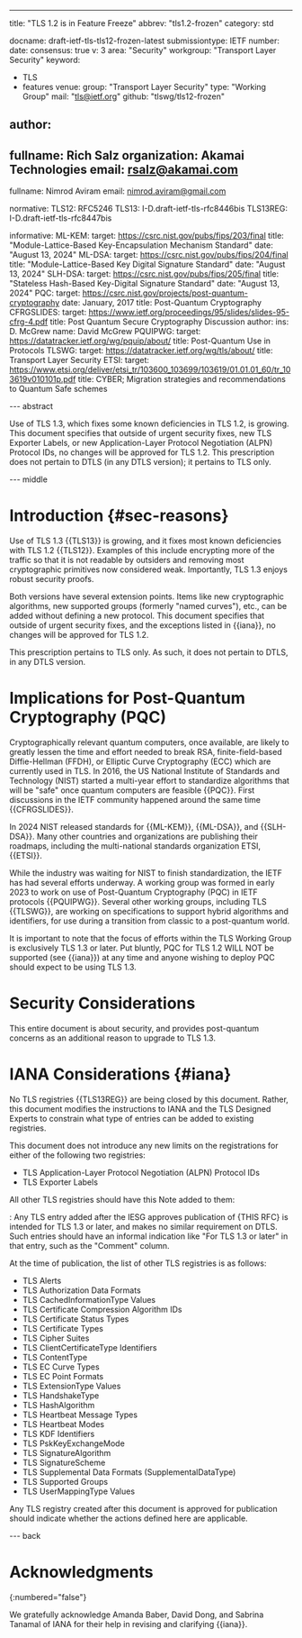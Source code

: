 ---
title: "TLS 1.2 is in Feature Freeze"
abbrev: "tls1.2-frozen"
category: std

docname: draft-ietf-tls-tls12-frozen-latest
submissiontype: IETF
number:
date:
consensus: true
v: 3
area: "Security"
workgroup: "Transport Layer Security"
keyword:
 - TLS
 - features
venue:
  group: "Transport Layer Security"
  type: "Working Group"
  mail: "tls@ietf.org"
  github: "tlswg/tls12-frozen"

author:
-
  fullname: Rich Salz
  organization: Akamai Technologies
  email: rsalz@akamai.com
-
  fullname: Nimrod Aviram
  email: nimrod.aviram@gmail.com

normative:
  TLS12: RFC5246
  TLS13: I-D.draft-ietf-tls-rfc8446bis
  TLS13REG: I-D.draft-ietf-tls-rfc8447bis

informative:
  ML-KEM:
    target: https://csrc.nist.gov/pubs/fips/203/final
    title: "Module-Lattice-Based Key-Encapsulation Mechanism Standard"
    date: "August 13, 2024"
  ML-DSA:
    target: https://csrc.nist.gov/pubs/fips/204/final
    title: "Module-Lattice-Based Key Digital Signature Standard"
    date: "August 13, 2024"
  SLH-DSA:
    target: https://csrc.nist.gov/pubs/fips/205/final
    title: "Stateless Hash-Based Key-Digital Signature Standard"
    date: "August 13, 2024"
  PQC:
    target: https://csrc.nist.gov/projects/post-quantum-cryptography
    date: January, 2017
    title: Post-Quantum Cryptography
  CFRGSLIDES:
    target: https://www.ietf.org/proceedings/95/slides/slides-95-cfrg-4.pdf
    title: Post Quantum Secure Cryptography Discussion
    author:
      ins: D. McGrew
      name: David McGrew
  PQUIPWG:
    target: https://datatracker.ietf.org/wg/pquip/about/
    title: Post-Quantum Use in Protocols
  TLSWG:
    target: https://datatracker.ietf.org/wg/tls/about/
    title: Transport Layer Security
  ETSI:
    target: https://www.etsi.org/deliver/etsi_tr/103600_103699/103619/01.01.01_60/tr_103619v010101p.pdf
    title: CYBER; Migration strategies and recommendations to Quantum Safe schemes

--- abstract

Use of TLS 1.3, which  fixes some known deficiencies in TLS 1.2, is growing.
This document specifies that outside of
urgent security fixes, new TLS Exporter Labels, or new
Application-Layer Protocol Negotiation (ALPN) Protocol IDs,
no changes will be approved for TLS 1.2.
This prescription does not pertain to DTLS (in any DTLS version); it pertains to
TLS only.

--- middle

# Introduction {#sec-reasons}

Use of TLS 1.3 {{TLS13}} is growing, and it
fixes most known deficiencies with TLS 1.2 {{TLS12}}.
Examples of this include
encrypting more of the traffic so that it is not readable by outsiders and
removing most cryptographic primitives now considered weak. Importantly, TLS
1.3 enjoys robust security proofs.

Both versions have several extension points. Items like new cryptographic
algorithms, new supported groups (formerly "named curves"),  etc., can be
added without defining a new protocol. This document specifies that outside of
urgent security fixes, and the exceptions listed in {{iana}},
no changes will be approved for TLS 1.2.

This prescription pertains to TLS only. As such, it does not pertain to
DTLS, in any DTLS version.

# Implications for Post-Quantum Cryptography (PQC)

Cryptographically relevant quantum computers, once available, are likely to
greatly lessen the time and effort needed to break
RSA, finite-field-based Diffie-Hellman (FFDH), or Elliptic Curve Cryptography (ECC) which are currently used in TLS.
In 2016, the US National Institute of Standards and Technology (NIST) started a
multi-year effort to standardize algorithms that will be "safe"
once quantum computers are feasible {{PQC}}. First discussions in
the IETF community happened
around the same time {{CFRGSLIDES}}.

In 2024 NIST released standards for {{ML-KEM}}, {{ML-DSA}}, and {{SLH-DSA}}.
Many other countries and organizations are publishing their roadmaps,
including the multi-national standards organization ETSI, {{ETSI}}.

While the industry was waiting for NIST to finish standardization, the
IETF has had several efforts underway.
A working group was formed in early 2023 to work on use of Post-Quantum Cryptography (PQC) in IETF protocols
{{PQUIPWG}}.
Several other working groups, including TLS {{TLSWG}},
are working on
specifications to support hybrid algorithms and identifiers, for use during a
transition from classic to a post-quantum world.

It is important to note that the focus of efforts within the TLS Working Group
is exclusively TLS 1.3 or later.
Put bluntly, PQC for
TLS 1.2 WILL NOT be supported (see {{iana}}) at any time and anyone wishing
to deploy PQC should expect to be using TLS 1.3.

# Security Considerations

This entire document is about security, and provides post-quantum concerns
as an additional reason to upgrade to TLS 1.3.

# IANA Considerations {#iana}

No TLS registries {{TLS13REG}} are being closed by this document.
Rather, this document modifies the instructions to IANA and the TLS
Designed Experts to constrain what type of entries can be added to existing
registries.

This document does not introduce any new limits on the registrations for either of
the following two registries:

- TLS Application-Layer Protocol Negotiation (ALPN) Protocol IDs
- TLS Exporter Labels

All other TLS registries should have this Note added to them:

: Any TLS entry added
after the IESG approves publication of {THIS RFC} is intended for TLS 1.3 or
later, and makes no similar requirement on DTLS.
Such entries should have an informal indication
like "For TLS 1.3 or later" in that entry, such as the
"Comment" column.

At the time of publication, the list of other TLS registries is as follows:

- TLS Alerts
- TLS Authorization Data Formats
- TLS CachedInformationType Values
- TLS Certificate Compression Algorithm IDs
- TLS Certificate Status Types
- TLS Certificate Types
- TLS Cipher Suites
- TLS ClientCertificateType Identifiers
- TLS ContentType
- TLS EC Curve Types
- TLS EC Point Formats
- TLS ExtensionType Values
- TLS HandshakeType
- TLS HashAlgorithm
- TLS Heartbeat Message Types
- TLS Heartbeat Modes
- TLS KDF Identifiers
- TLS PskKeyExchangeMode
- TLS SignatureAlgorithm
- TLS SignatureScheme
- TLS Supplemental Data Formats (SupplementalDataType)
- TLS Supported Groups
- TLS UserMappingType Values

Any TLS registry created after this document is approved for publication
should indicate whether the actions defined here are applicable.

--- back

# Acknowledgments
{:numbered="false"}

We gratefully acknowledge Amanda Baber, David Dong, and Sabrina Tanamal
of IANA for their help in revising and clarifying {{iana}}.
